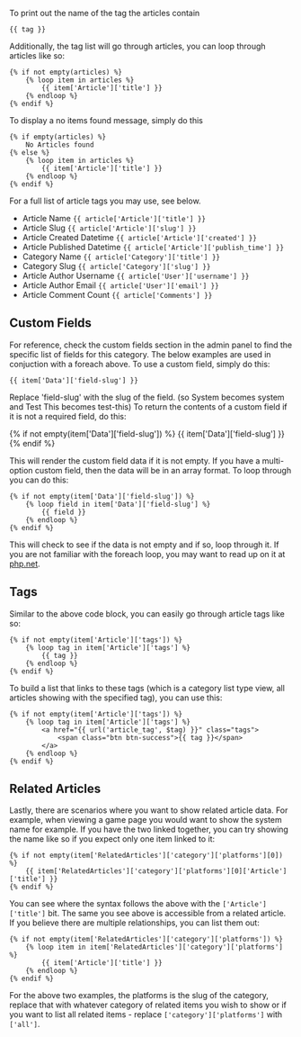 To print out the name of the tag the articles contain

`{{ tag }}`

Additionally, the tag list will go through articles, you can loop through articles like so:

    {% if not empty(articles) %}
        {% loop item in articles %}
            {{ item['Article']['title'] }}
        {% endloop %}
    {% endif %}

To display a no items found message, simply do this

    {% if empty(articles) %}
        No Articles found
    {% else %}
        {% loop item in articles %}
            {{ item['Article']['title'] }}
        {% endloop %}
    {% endif %}

For a full list of article tags you may use, see below.

* Article Name `{{ article['Article']['title'] }}`
* Article Slug `{{ article['Article']['slug'] }}`
* Article Created Datetime `{{ article['Article']['created'] }}`
* Article Published Datetime `{{ article['Article']['publish_time'] }}`
* Category Name `{{ article['Category']['title'] }}`
* Category Slug `{{ article['Category']['slug'] }}`
* Article Author Username `{{ article['User']['username'] }}`
* Article Author Email `{{ article['User']['email'] }}`
* Article Comment Count `{{ article['Comments'] }}`

Custom Fields
-------------

For reference, check the custom fields section in the admin panel to find the specific list of fields for this category. The below examples are used in conjuction with a foreach above.
To use a custom field, simply do this:

`{{ item['Data']['field-slug'] }}`

Replace 'field-slug' with the slug of the field. (so System becomes system and Test This becomes test-this) To return the contents of a custom field if it is not a required field, do this:

{% if not empty(item['Data']['field-slug']) %}
    {{ item['Data']['field-slug'] }}
{% endif %}

This will render the custom field data if it is not empty. If you have a multi-option custom field, then the data will be in an array format. To loop through you can do this:

    {% if not empty(item['Data']['field-slug']) %}
        {% loop field in item['Data']['field-slug'] %}
            {{ field }}
        {% endloop %}
    {% endif %}

This will check to see if the data is not empty and if so, loop through it. If you are not familiar with the foreach loop, you may want to read up on it at [php.net](http://www.php.net/manual/en/control-structures.foreach.php).

Tags
----

Similar to the above code block, you can easily go through article tags like so:

    {% if not empty(item['Article']['tags']) %}
        {% loop tag in item['Article']['tags'] %}
            {{ tag }}
        {% endloop %}
    {% endif %}

To build a list that links to these tags (which is a category list type view, all articles showing with the specified tag), you can use this:

    {% if not empty(item['Article']['tags']) %}
        {% loop tag in item['Article']['tags'] %}
            <a href="{{ url('article_tag', $tag) }}" class="tags">
                <span class="btn btn-success">{{ tag }}</span>
            </a>
        {% endloop %}
    {% endif %}

Related Articles
----------------

Lastly, there are scenarios where you want to show related article data. For example, when viewing a game page you would want to show the system name for example.
If you have the two linked together, you can try showing the name like so if you expect only one item linked to it:

    {% if not empty(item['RelatedArticles']['category']['platforms'][0]) %}
        {{ item['RelatedArticles']['category']['platforms'][0]['Article']['title'] }}
    {% endif %}

You can see where the syntax follows the above with the `['Article']['title']` bit. The same you see above is accessible from a related article. If you believe there are multiple
relationships, you can list them out:

    {% if not empty(item['RelatedArticles']['category']['platforms']) %}
        {% loop item in item['RelatedArticles']['category']['platforms'] %}
            {{ item['Article']['title'] }}
        {% endloop %}
    {% endif %}

For the above two examples, the platforms is the slug of the category, replace that with whatever category of related items you wish to show or if you want to list all related items -
replace `['category']['platforms']` with `['all']`.